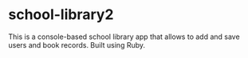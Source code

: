 # school-library2
This is a console-based school library app that allows to add and save users and book records. Built using Ruby.
